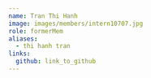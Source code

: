 ```yaml
---
name: Tran Thi Hanh 
image: images/members/intern10707.jpg 
role: formerMem
aliases:
  - thi hanh tran
links:
  github: link_to_github 
---
```

